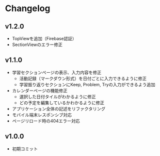 # Changelog

## v1.2.0

- TopViewを追加（Firebase認証）
- SectionViewのエラー修正

## v1.1.0

- 学習セクションページの表示、入力内容を修正
  - 活動記録（マークダウン形式）を日付ごとに入力できるように修正
  - 学習振り返りセクションにKeep, Problem, Tryの入力ができるよう追加
- カレンダーページの機能修正
  - 選択した日付タイルがわかるように修正
  - どの予定を編集しているかわかるように修正
- アプリケーション全体の記述をリファクタリング
- モバイル端末レスポンシブ対応
- ページリロード時の404エラー対応

## v1.0.0

- 初期コミット
